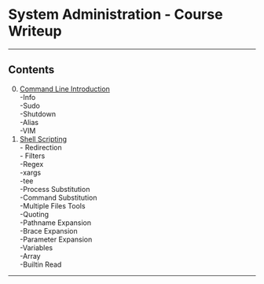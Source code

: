 # System Administration - Course Writeup

---------------
## Contents

0. [Command Line Introduction](./Command_Line_Introduction)  
  -Info  
  -Sudo  
  -Shutdown  
  -Alias  
  -VIM
1. [Shell Scripting](./Shell_Scripting)  
  \- Redirection  
  \- Filters  
  -Regex  
  -xargs  
  -tee  
  -Process Substitution  
  -Command Substitution  
  -Multiple Files Tools  
  -Quoting  
  -Pathname Expansion  
  -Brace Expansion  
  -Parameter Expansion  
  -Variables  
  -Array  
  -Builtin Read  

---------------
